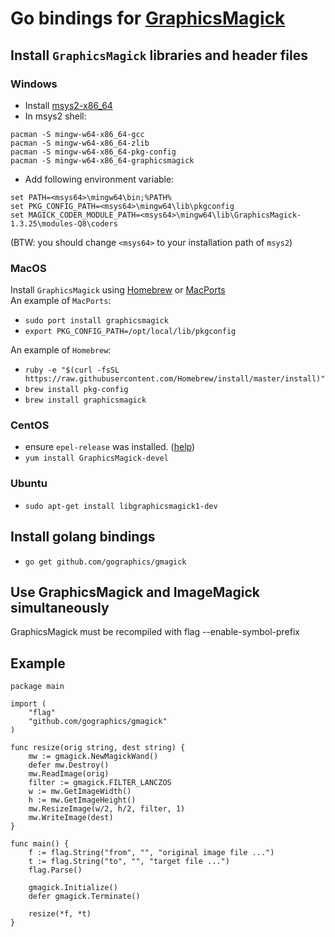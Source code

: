 # Go bindings for [GraphicsMagick](http://www.graphicsmagick.org)

## Install `GraphicsMagick` libraries and header files

### Windows
+ Install [msys2-x86_64](http://www.msys2.org/)
+ In msys2 shell: 
```
pacman -S mingw-w64-x86_64-gcc
pacman -S mingw-w64-x86_64-zlib
pacman -S mingw-w64-x86_64-pkg-config
pacman -S mingw-w64-x86_64-graphicsmagick
```
+ Add following environment variable:
```
set PATH=<msys64>\mingw64\bin;%PATH%
set PKG_CONFIG_PATH=<msys64>\mingw64\lib\pkgconfig
set MAGICK_CODER_MODULE_PATH=<msys64>\mingw64\lib\GraphicsMagick-1.3.25\modules-Q8\coders
```
(BTW: you should change `<msys64>` to your installation path of `msys2`)

### MacOS
Install `GraphicsMagick` using [Homebrew](https://brew.sh/) or [MacPorts](https://www.macports.org)    
An example of `MacPorts`:

+ `sudo port install graphicsmagick`
+ `export PKG_CONFIG_PATH=/opt/local/lib/pkgconfig`

An example of `Homebrew`:
+ `ruby -e "$(curl -fsSL https://raw.githubusercontent.com/Homebrew/install/master/install)"`
+ `brew install pkg-config`
+ `brew install graphicsmagick`


### CentOS

+ ensure `epel-release` was installed. ([help](https://pkgs.org/download/epel-release))
+ `yum install GraphicsMagick-devel`

### Ubuntu

+ `sudo apt-get install libgraphicsmagick1-dev`

## Install golang bindings

+ `go get github.com/gographics/gmagick`

## Use GraphicsMagick and ImageMagick simultaneously
 GraphicsMagick must be recompiled with flag --enable-symbol-prefix

## Example

```
package main

import (
    "flag"
    "github.com/gographics/gmagick"
)

func resize(orig string, dest string) {
    mw := gmagick.NewMagickWand()
    defer mw.Destroy()
    mw.ReadImage(orig)
    filter := gmagick.FILTER_LANCZOS
    w := mw.GetImageWidth()
    h := mw.GetImageHeight()
    mw.ResizeImage(w/2, h/2, filter, 1)
    mw.WriteImage(dest)
}

func main() {
    f := flag.String("from", "", "original image file ...")
    t := flag.String("to", "", "target file ...")
    flag.Parse()

    gmagick.Initialize()
    defer gmagick.Terminate()

    resize(*f, *t)
}
```
